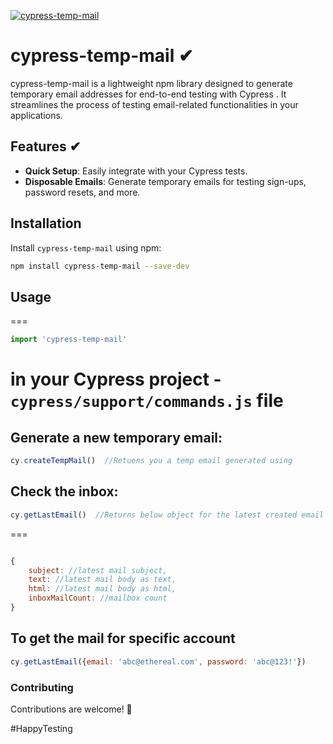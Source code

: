 [![cypress-temp-mail](https://github.com/madhusaran/cypress-temp-mail/actions/workflows/node.js.yml/badge.svg?branch=main)](https://github.com/madhusaran/cypress-temp-mail/actions/workflows/node.js.yml)

# cypress-temp-mail ✔
cypress-temp-mail is a lightweight npm library designed to generate temporary email addresses for end-to-end testing with Cypress . It streamlines the process of testing email-related functionalities in your applications.

## Features ✔

- **Quick Setup**: Easily integrate with your Cypress tests.
- **Disposable Emails**: Generate temporary emails for testing sign-ups, password resets, and more.


## Installation

Install `cypress-temp-mail` using npm:

```bash 
npm install cypress-temp-mail --save-dev
```

## Usage
===
```javascript
import 'cypress-temp-mail'
```
in your Cypress project  - `cypress/support/commands.js` file
===
## Generate a new temporary email:

```javascript
cy.createTempMail()  //Retuens you a temp email generated using

``` 

## Check the inbox:

```javascript
cy.getLastEmail()  //Returns below object for the latest created email . 
```
===

```javascript

{
    subject: //latest mail subject,
    text: //latest mail body as text,
    html: //latest mail body as html,
    inboxMailCount: //mailbox count
}

```

## To get the mail for specific account

```javascript
cy.getLastEmail({email: 'abc@ethereal.com', password: 'abc@123!'}) 

```

### Contributing
Contributions are welcome! 🙏

#HappyTesting
